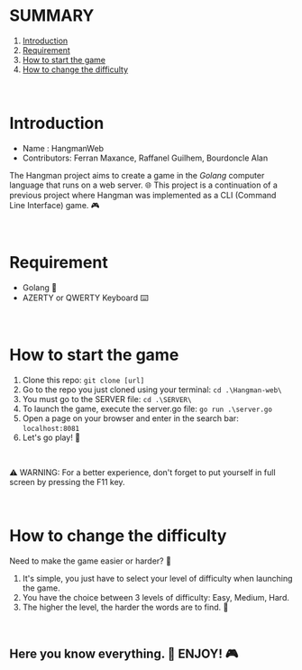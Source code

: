 # SUMMARY
1. [Introduction](#introduction)
2. [Requirement](#requirement)
3. [How to start the game](#how-to-start-the-game)
4. [How to change the difficulty](#how-to-change-the-difficulty)

<br>

# Introduction
* Name : HangmanWeb
* Contributors: Ferran Maxance, Raffanel Guilhem, Bourdoncle Alan

The Hangman project aims to create a game in the *Golang* computer language that runs on a web server. 🌐 This project is a continuation of a previous project where Hangman was implemented as a CLI (Command Line Interface) game. 🎮

<br>

# Requirement 
* Golang 🐹
* AZERTY or QWERTY Keyboard ⌨️

<br>

# How to start the game 
1. Clone this repo: `git clone [url]`
2. Go to the repo you just cloned using your terminal: `cd .\Hangman-web\`
3. You must go to the SERVER file: `cd .\SERVER\`
4. To launch the game, execute the server.go file: `go run .\server.go`
5. Open a page on your browser and enter in the search bar: `localhost:8081`
6. Let's go play! 🎉

<br>

⚠️ WARNING: For a better experience, don't forget to put yourself in full screen by pressing the F11 key.

<br>

# How to change the difficulty
Need to make the game easier or harder? 🤔

1. It's simple, you just have to select your level of difficulty when launching the game.
2. You have the choice between 3 levels of difficulty: Easy, Medium, Hard.
3. The higher the level, the harder the words are to find. 🔡

<br>

## Here you know everything. 🎉 ENJOY! 🎮
